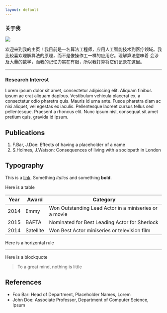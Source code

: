 ```yaml
---
layout: default
---
```


### 关于我

<img class="profile-picture" src="sherlock.jpg">

欢迎来到我的主页！我目前是一名算法工程师，应用人工智能技术到医疗领域。我比较喜欢理解算法的原理，而不是像操作工一样的应用它。理解算法意味着
会涉及大量的数学，而我的记忆力实在有限，所以我打算将它们记录在这里。

---

### Research Interest

Lorem ipsum dolor sit amet, consectetur adipiscing elit. Aliquam finibus ipsum ac erat aliquam dapibus. Vestibulum vehicula placerat ex, a consectetur odio pharetra quis. Mauris id urna ante. Fusce pharetra diam ac nisi aliquet, vel egestas ex iaculis. Pellentesque laoreet cursus tellus sed pellentesque. Praesent a rhoncus elit. Nunc ipsum nisl, consequat sit amet pretium quis, gravida id ipsum.

## Publications

1. F.Bar, J.Doe: Effects of having a placeholder of a name
2. S.Holmes, J.Watson: Consequences of living with a sociopath in London

## Typography

This is a [link](http://google.com). Something *italics* and something **bold**.

Here is a table

Year | Award | Category
-----|-------|--------
2014 | Emmy  | Won Outstanding Lead Actor in a miniseries or a movie
2015 | BAFTA | Nominated for Best Leading Actor for Sherlock
2014 | Satellite | Won Best Actor miniseries or television film

Here is a horizontal rule

---

Here is a blockquote

> To a great mind, nothing is little

## References

* Foo Bar: Head of Department, Placeholder Names, Lorem
* John Doe: Associate Professor, Department of Computer Science, Ipsum
